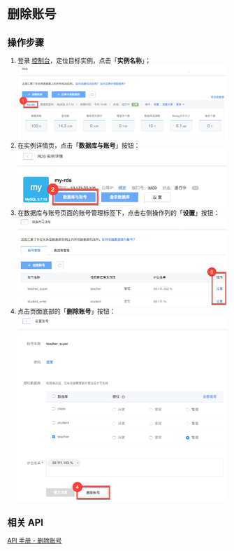 # 删除账号

## 操作步骤

1. 登录 [控制台](https://c.163.com/dashboard#/m/rds/)，定位目标实例，点击「**实例名称**」；
![](../../image/使用指南-实例-点击名称.png)
2. 在实例详情页，点击「**数据库与账号**」按钮：
![](../../image/使用指南-数据库与账号.png)
3. 在数据库与账号页面的账号管理标签下，点击右侧操作列的「**设置**」按钮：
![](../../image/使用指南-账号-设置.png)
4. 点击页面底部的「**删除账号**」按钮：
![](../../image/使用指南-账号-删除账号.png)


## 相关 API

[API 手册 - 删除账号](../md.html#!平台服务/RDS/API手册/删除账号.md)